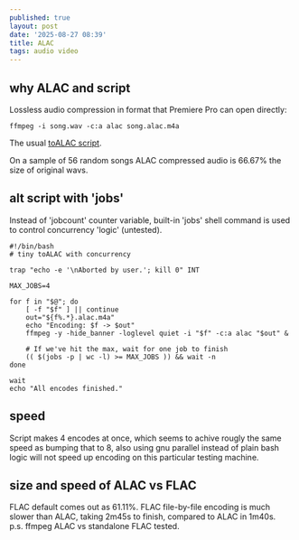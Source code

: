 ```yaml
---
published: true
layout: post
date: '2025-08-27 08:39'
title: ALAC
tags: audio video 
---
```

## why ALAC and script

Lossless audio compression in format that Premiere Pro can open directly:

    ffmpeg -i song.wav -c:a alac song.alac.m4a

The usual [toALAC script](https://raw.githubusercontent.com/brontosaurusrex/singularity/refs/heads/master/bin/toALAC).  

On a sample of 56 random songs ALAC compressed audio is 66.67% the size of original wavs. 

## alt script with 'jobs'

Instead of 'jobcount' counter variable, built-in 'jobs' shell command is used to control concurrency 'logic' (untested).

    #!/bin/bash
    # tiny toALAC with concurrency

    trap "echo -e '\nAborted by user.'; kill 0" INT

    MAX_JOBS=4

    for f in "$@"; do
        [ -f "$f" ] || continue
        out="${f%.*}.alac.m4a"
        echo "Encoding: $f -> $out"
        ffmpeg -y -hide_banner -loglevel quiet -i "$f" -c:a alac "$out" &

        # If we've hit the max, wait for one job to finish
        (( $(jobs -p | wc -l) >= MAX_JOBS )) && wait -n
    done

    wait
    echo "All encodes finished."

## speed

Script makes 4 encodes at once, which seems to achive rougly the same speed as bumping that to 8, also using gnu parallel instead of plain bash logic will not speed up encoding on this particular testing machine.

## size and speed of ALAC vs FLAC

FLAC default comes out as 61.11%. FLAC file-by-file encoding is much slower than ALAC, taking 2m45s to finish, compared to ALAC in 1m40s.  
p.s. ffmpeg ALAC vs standalone FLAC tested.